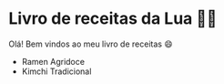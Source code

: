 # Livro de receitas da Lua :woman_cook:

Olá! Bem vindos ao meu livro de receitas 😄

- Ramen Agridoce
- Kimchi Tradicional
